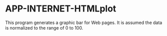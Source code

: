 APP-INTERNET-HTMLplot
=====================

This program generates a graphic bar for Web pages. It is assumed the data is normalized to the range of 0 to 100.
